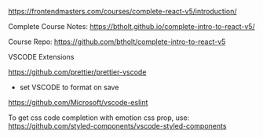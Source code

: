 https://frontendmasters.com/courses/complete-react-v5/introduction/

Complete Course Notes:
https://btholt.github.io/complete-intro-to-react-v5/

Course Repo:
https://github.com/btholt/complete-intro-to-react-v5

VSCODE Extensions

https://github.com/prettier/prettier-vscode

- set VSCODE to format on save

https://github.com/Microsoft/vscode-eslint

To get css code completion with emotion css prop, use:
https://github.com/styled-components/vscode-styled-components
